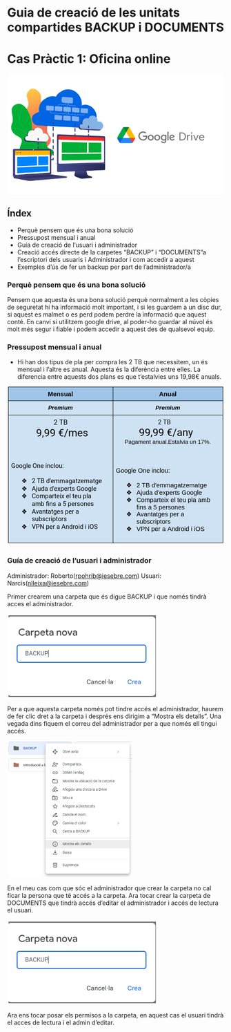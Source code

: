 # Guia de creació de les unitats compartides BACKUP i DOCUMENTS
# Cas Pràctic 1: Oficina online


![](fotopresentacio.png)

## Índex	
* Perquè pensem que és una bona solució	
* Pressupost mensual i anual	
* Guía de creació de l’usuari i administrador	
* Creació accés directe de la carpetes “BACKUP” i “DOCUMENTS”a l’escriptori dels usuaris i Administrador i com accedir a aquest	
* Exemples d’ús de fer un backup per part de l’administrador/a	

### Perquè pensem que és una bona solució

Pensem que aquesta és una bona solució perquè normalment a les còpies de seguretat hi ha informació molt important, i si les guardem a un disc dur, si aquest es malmet o es perd podem perdre la informació que aquest conté.
En canvi si utilitzem google drive, al poder-ho guardar al núvol és molt més segur i fiable i podem accedir a aquest des de qualsevol equip.

### Pressupost mensual i anual

- Hi han dos tipus de pla per compra les 2 TB que necessitem, un és mensual i l’altre es anual. Aquesta és la diferència entre elles. La diferencia entre aquests dos plans es que t’estalvies uns 19,98€ anuals.

![](taulapreus.png)

### Guía de creació de l’usuari i administrador

Administrador: Roberto(rpohrib@iesebre.com)
Usuari: Narcís(nlleixa@iesebre.com)

Primer crearem una carpeta que és digue BACKUP i que només tindrà acces el administrador.

![](carpetabackup.png)

Per a que aquesta carpeta només pot tindre accés el administrador, haurem de fer clic dret a la carpeta i després ens dirigim a “Mostra els detalls”. Una vegada dins fiquem el correu del administrador per a que només ell tingui accés.

![](propietbackup.png)

En el meu cas com que sóc el administrador que crear la carpeta no cal ficar la persona que té accés a la carpeta.
Ara tocar crear la carpeta de DOCUMENTS que tindrà accés d’editar el administrador i accés de lectura el usuari.

![](carpetabackup.png)

Ara ens tocar posar els permisos a la carpeta, en aquest cas el usuari tindrà el acces de lectura i el admin d’editar.


